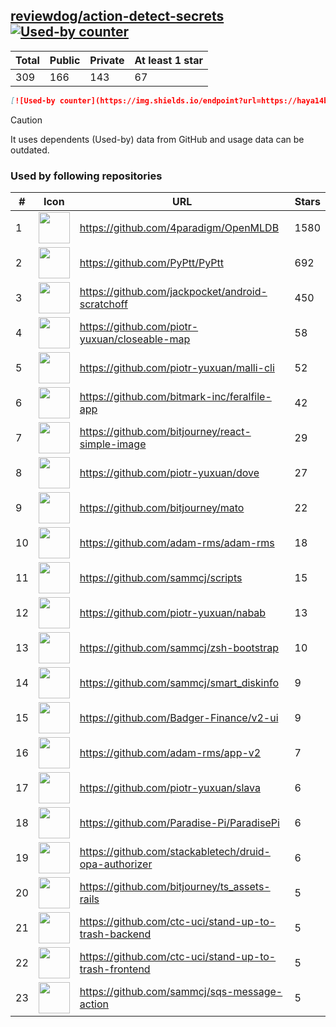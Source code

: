 





## [reviewdog/action-detect-secrets](https://github.com/reviewdog/action-detect-secrets) [![Used-by counter](https://img.shields.io/endpoint?url=https://haya14busa.github.io/github-used-by/data/reviewdog/action-detect-secrets/shieldsio.json)](https://github.com/haya14busa/github-used-by/tree/main/repo/reviewdog/action-detect-secrets)

| Total | Public | Private | At least 1 star
| ----- | ------ | ------- | ---------------
| 309 | 166 | 143 | 67 |

```md
[![Used-by counter](https://img.shields.io/endpoint?url=https://haya14busa.github.io/github-used-by/data/reviewdog/action-detect-secrets/shieldsio.json)](https://github.com/haya14busa/github-used-by/tree/main/repo/reviewdog/action-detect-secrets)
```

> [!CAUTION]
> It uses dependents (Used-by) data from GitHub and usage data can be outdated.

### Used by following repositories

| # | Icon | URL | Stars |
| -- | -- | -- | -- | 
|1|<img src="https://github.com/4paradigm.png" width=50 height=50>|https://github.com/4paradigm/OpenMLDB|1580|
|2|<img src="https://github.com/PyPtt.png" width=50 height=50>|https://github.com/PyPtt/PyPtt|692|
|3|<img src="https://github.com/jackpocket.png" width=50 height=50>|https://github.com/jackpocket/android-scratchoff|450|
|4|<img src="https://github.com/piotr-yuxuan.png" width=50 height=50>|https://github.com/piotr-yuxuan/closeable-map|58|
|5|<img src="https://github.com/piotr-yuxuan.png" width=50 height=50>|https://github.com/piotr-yuxuan/malli-cli|52|
|6|<img src="https://github.com/bitmark-inc.png" width=50 height=50>|https://github.com/bitmark-inc/feralfile-app|42|
|7|<img src="https://github.com/bitjourney.png" width=50 height=50>|https://github.com/bitjourney/react-simple-image|29|
|8|<img src="https://github.com/piotr-yuxuan.png" width=50 height=50>|https://github.com/piotr-yuxuan/dove|27|
|9|<img src="https://github.com/bitjourney.png" width=50 height=50>|https://github.com/bitjourney/mato|22|
|10|<img src="https://github.com/adam-rms.png" width=50 height=50>|https://github.com/adam-rms/adam-rms|18|
|11|<img src="https://github.com/sammcj.png" width=50 height=50>|https://github.com/sammcj/scripts|15|
|12|<img src="https://github.com/piotr-yuxuan.png" width=50 height=50>|https://github.com/piotr-yuxuan/nabab|13|
|13|<img src="https://github.com/sammcj.png" width=50 height=50>|https://github.com/sammcj/zsh-bootstrap|10|
|14|<img src="https://github.com/sammcj.png" width=50 height=50>|https://github.com/sammcj/smart_diskinfo|9|
|15|<img src="https://github.com/Badger-Finance.png" width=50 height=50>|https://github.com/Badger-Finance/v2-ui|9|
|16|<img src="https://github.com/adam-rms.png" width=50 height=50>|https://github.com/adam-rms/app-v2|7|
|17|<img src="https://github.com/piotr-yuxuan.png" width=50 height=50>|https://github.com/piotr-yuxuan/slava|6|
|18|<img src="https://github.com/Paradise-Pi.png" width=50 height=50>|https://github.com/Paradise-Pi/ParadisePi|6|
|19|<img src="https://github.com/stackabletech.png" width=50 height=50>|https://github.com/stackabletech/druid-opa-authorizer|6|
|20|<img src="https://github.com/bitjourney.png" width=50 height=50>|https://github.com/bitjourney/ts_assets-rails|5|
|21|<img src="https://github.com/ctc-uci.png" width=50 height=50>|https://github.com/ctc-uci/stand-up-to-trash-backend|5|
|22|<img src="https://github.com/ctc-uci.png" width=50 height=50>|https://github.com/ctc-uci/stand-up-to-trash-frontend|5|
|23|<img src="https://github.com/sammcj.png" width=50 height=50>|https://github.com/sammcj/sqs-message-action|5|
